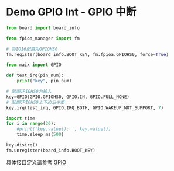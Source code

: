 Demo GPIO Int - GPIO 中断
================================

```python
from board import board_info

from fpioa_manager import fm

# 将IO16配置为GPIOHS0
fm.register(board_info.BOOT_KEY, fm.fpioa.GPIOHS0, force=True)

from maix import GPIO

def test_irq(pin_num):
    print("key", pin_num)

# 配置GPIOHS0为输入
key=GPIO(GPIO.GPIOHS0, GPIO.IN, GPIO.PULL_NONE)
# 配置GPIOHS0上下边沿中断
key.irq(test_irq, GPIO.IRQ_BOTH, GPIO.WAKEUP_NOT_SUPPORT, 7)

import time
for i in range(20):
    #print('key.value(): ', key.value())
    time.sleep_ms(500)

key.disirq()
fm.unregister(board_info.BOOT_KEY)
```

具体接口定义请参考 [GPIO](../../library/canmv/maix/maix.GPIO.md)
